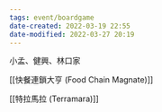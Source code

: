 ```yaml
---
tags: event/boardgame 
date-created: 2022-03-19 22:55
date-modified: 2022-03-27 20:19
---
```


小孟、健興、林口家

[[快餐連鎖大亨 (Food Chain Magnate)]]

[[特拉馬拉 (Terramara)]]
